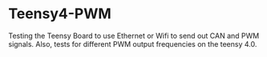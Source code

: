 # Teensy4-PWM
 Testing the Teensy Board to use Ethernet or Wifi to send out CAN and PWM signals. Also, tests for different PWM output frequencies on the teensy 4.0.
